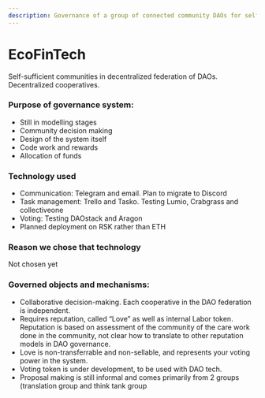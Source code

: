 ```yaml
---
description: Governance of a group of connected community DAOs for self-sufficient business
---
```


# EcoFinTech

Self-sufficient communities in decentralized federation of DAOs. Decentralized cooperatives.

### Purpose of governance system:

* Still in modelling stages
* Community decision making
* Design of the system itself
* Code work and rewards
* Allocation of funds

### Technology used

* Communication: Telegram and email. Plan to migrate to Discord
* Task management: Trello and Tasko. Testing Lumio, Crabgrass and collectiveone
* Voting: Testing DAOstack and Aragon
* Planned deployment on RSK rather than ETH

### Reason we chose that technology

Not chosen yet

### Governed objects and mechanisms:

* Collaborative decision-making. Each cooperative in the DAO federation is independent.
* Requires reputation, called “Love” as well as internal Labor token. Reputation is based on assessment of the community of the care work done in the community, not clear how to translate to other reputation models in DAO governance.
* Love is non-transferrable and non-sellable, and represents your voting power in the system.
* Voting token is under development, to be used with DAO tech.
* Proposal making is still informal and comes primarily from 2 groups \(translation group and think tank group

